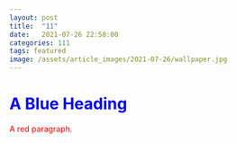 ```yaml
---
layout: post
title:  "11"
date:   2021-07-26 22:58:00
categories: 111
tags: featured
image: /assets/article_images/2021-07-26/wallpaper.jpg
---
```


<!DOCTYPE html>
<html>
<body>

<h1 style="color:blue;">A Blue Heading</h1>

<p style="color:red;">A red paragraph.</p>

</body>
</html>
